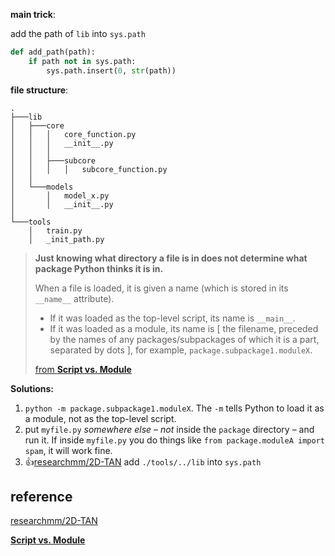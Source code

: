 **main trick**:

add the path of `lib` into `sys.path`

~~~python
def add_path(path):
    if path not in sys.path:
        sys.path.insert(0, str(path))
~~~

**file structure**:

~~~shell
.
├───lib
│   ├───core
│   │   │   core_function.py
│   │   │   __init__.py
│   │   │
│   │   ├───subcore
│   │   │   │   subcore_function.py
│   │
│   └───models
│       │   model_x.py
│       │   __init__.py
│
└───tools
    │   train.py
    │   _init_path.py

~~~

> **Just knowing what directory a file is in does not determine what package Python thinks it is in.** 
>
> When a file is loaded, it is given a name (which is stored in its `__name__` attribute).
>
> - If it was loaded as the top-level script, its name is `__main__`.
> - If it was loaded as a module, its name is [ the filename, preceded by the names of any packages/subpackages of which it is a part, separated by dots ], for example, `package.subpackage1.moduleX`.
>
> [from **Script vs. Module**](https://stackoverflow.com/a/14132912/15554546)

**Solutions:**

1.  `python -m package.subpackage1.moduleX`. The `-m` tells Python to load it as a module, not as the top-level script.
2. put `myfile.py` *somewhere else* – *not* inside the `package` directory – and run it. If inside `myfile.py` you do things like `from package.moduleA import spam`, it will work fine.
3. :thumbsup:[researchmm/2D-TAN](https://github.com/researchmm/2D-TAN) add `./tools/../lib` into `sys.path`

## reference

[researchmm/2D-TAN](https://github.com/researchmm/2D-TAN)

[**Script vs. Module**](https://stackoverflow.com/a/14132912/15554546)